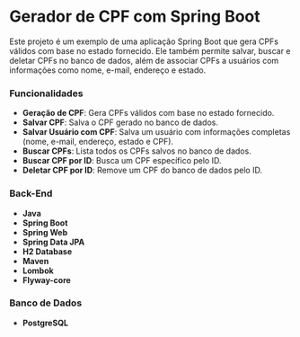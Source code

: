 # Gerador de CPF com Spring Boot

Este projeto é um exemplo de uma aplicação Spring Boot que gera CPFs válidos com base no estado fornecido. Ele também permite salvar, buscar e deletar CPFs no banco de dados, além de associar CPFs a usuários com informações como nome, e-mail, endereço e estado.

### Funcionalidades

- **Geração de CPF**: Gera CPFs válidos com base no estado fornecido.
- **Salvar CPF**: Salva o CPF gerado no banco de dados.
- **Salvar Usuário com CPF**: Salva um usuário com informações completas (nome, e-mail, endereço, estado e CPF).
- **Buscar CPFs**: Lista todos os CPFs salvos no banco de dados.
- **Buscar CPF por ID**: Busca um CPF específico pelo ID.
- **Deletar CPF por ID**: Remove um CPF do banco de dados pelo ID.

### Back-End

- **Java**
- **Spring Boot**
- **Spring Web**
- **Spring Data JPA**
- **H2 Database**
- **Maven**
- **Lombok**
- **Flyway-core**

### Banco de Dados

- **PostgreSQL**
